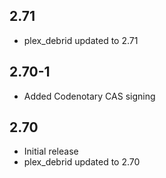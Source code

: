 <!-- https://developers.home-assistant.io/docs/add-ons/presentation#keeping-a-changelog -->

## 2.71

- plex_debrid updated to 2.71

## 2.70-1

- Added Codenotary CAS signing

## 2.70

- Initial release
- plex_debrid updated to 2.70
